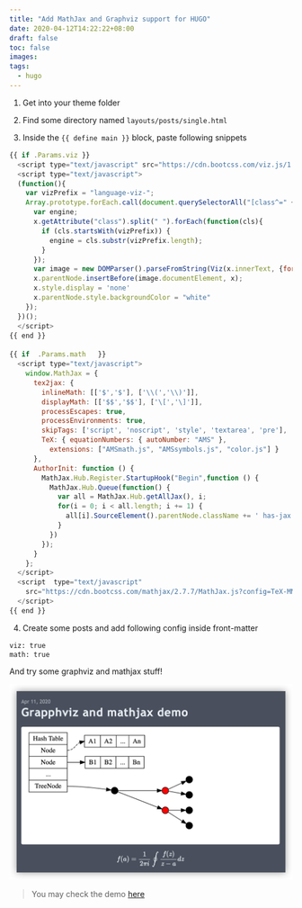 ```yaml
---
title: "Add MathJax and Graphviz support for HUGO"
date: 2020-04-12T14:22:22+08:00
draft: false
toc: false
images:
tags: 
  - hugo
---
```


1. Get into your theme folder

2. Find some directory named `layouts/posts/single.html`

3. Inside the `{{ define main }}` block, paste following snippets

```js
{{ if .Params.viz }}
  <script type="text/javascript" src="https://cdn.bootcss.com/viz.js/1.8.2/viz.js"> </script>
  <script type="text/javascript">
  (function(){
    var vizPrefix = "language-viz-";
    Array.prototype.forEach.call(document.querySelectorAll("[class^=" + vizPrefix + "]"), function(x){
      var engine;
      x.getAttribute("class").split(" ").forEach(function(cls){
        if (cls.startsWith(vizPrefix)) {
          engine = cls.substr(vizPrefix.length);
        }
      });
      var image = new DOMParser().parseFromString(Viz(x.innerText, {format:"svg", engine:engine}), "image/svg+xml");
      x.parentNode.insertBefore(image.documentElement, x);
      x.style.display = 'none'
      x.parentNode.style.backgroundColor = "white"
    });
  })();
  </script>
{{ end }}

{{ if  .Params.math   }}
  <script type="text/javascript">
    window.MathJax = {
      tex2jax: {
        inlineMath: [['$','$'], ['\\(','\\)']],
        displayMath: [['$$','$$'], ['\[','\]']],
        processEscapes: true,
        processEnvironments: true,
        skipTags: ['script', 'noscript', 'style', 'textarea', 'pre'],
        TeX: { equationNumbers: { autoNumber: "AMS" },
          extensions: ["AMSmath.js", "AMSsymbols.js", "color.js"] }
      },
      AuthorInit: function () {
        MathJax.Hub.Register.StartupHook("Begin",function () {
          MathJax.Hub.Queue(function() {
            var all = MathJax.Hub.getAllJax(), i;
            for(i = 0; i < all.length; i += 1) {
              all[i].SourceElement().parentNode.className += ' has-jax';
            }
          })
        });
      }
    };
  </script>
  <script  type="text/javascript"
    src="https://cdn.bootcss.com/mathjax/2.7.7/MathJax.js?config=TeX-MML-AM_CHTML">
  </script>
{{ end }}
```

4. Create some posts and add following config inside front-matter
```
viz: true
math: true
```
And try some graphviz and mathjax stuff!

![mathjax-dot-demo](/images/mathjax-dot-demo.png)

> You may check the demo [here](/posts/math-and-dot-demo)
